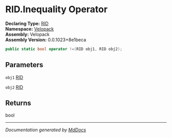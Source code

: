 ﻿<!--  
  <auto-generated>   
    The contents of this file were generated by a tool.  
    Changes to this file may be list if the file is regenerated  
  </auto-generated>   
-->

# RID.Inequality Operator

**Declaring Type:** [RID](../index.md)  
**Namespace:** [Velopack](../../index.md)  
**Assembly:** Velopack  
**Assembly Version:** 0.0.1023+8e1beca

```csharp
public static bool operator !=(RID obj1, RID obj2);
```

## Parameters

`obj1`  [RID](../index.md)

`obj2`  [RID](../index.md)

## Returns

bool

___

*Documentation generated by [MdDocs](https://github.com/ap0llo/mddocs)*
